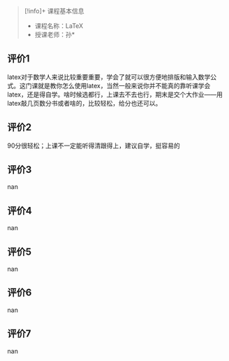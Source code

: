 >[!info]+ 课程基本信息
>
> - 课程名称：LaTeX
> - 授课老师：孙*

## 评价1

latex对于数学人来说比较重要重要，学会了就可以很方便地排版和输入数学公式。这门课就是教你怎么使用latex，当然一般来说你并不能真的靠听课学会latex，还是得自学。啥时候选都行，上课去不去也行，期末是交个大作业——用latex敲几页数分书或者啥的，比较轻松，给分也还可以。
## 评价2

90分很轻松；上课不一定能听得清跟得上，建议自学，挺容易的
## 评价3

nan
## 评价4

nan
## 评价5

nan
## 评价6

nan
## 评价7

nan
